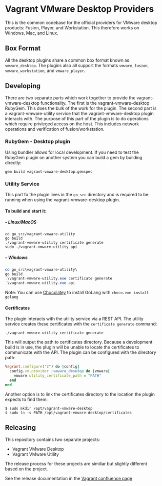 # Vagrant VMware Desktop Providers

This is the common codebase for the official providers for VMware
desktop products: Fusion, Player, and Workstation. This therefore works
on Windows, Mac, and Linux.

## Box Format

All the desktop plugins share a common box format known as `vmware_desktop`.
The plugins also all support the formats `vmware_fusion`, `vmware_workstation`,
and `vmware_player`.

## Developing

There are two separate parts which work together to provide the vagrant-vmware-desktop
functionality. The first is the vagrant-vmware-desktop RubyGem. This does the bulk of 
the work for the plugin. The second part is a vagrant-vmware-utility service that the
vagrant-vmware-desktop plugin interacts with. The purpose of this part of the plugin
is to do operations which require privleged access on the host. This includes network
operations and verification of fusion/workstation.

### RubyGem - Desktop plugin

Using bundler allows for local development. If you need to test the RubyGem plugin 
on another system you can build a gem by building directly:

```shell
gem build vagrant-vmware-desktop.gemspec
```

### Utility Service

This part fo the plugin lives in the `go_src` directory and is required to be
running when using the vagrant-vmware-desktop plugin.

#### To build and start it:
#####  - *Linux/MacOS*
```shell
cd go_src/vagrant-vmware-utility
go build
./vagrant-vmware-utility certificate generate
sudo ./vagrant-vmware-utility api
```

#####  - *Windows*
```powershell
cd go_src\vagrant-vmware-utility\
go build
.\vagrant-vmware-utility.exe certificate generate
.\vagrant-vmware-utility.exe api
```

Note: You can use [Chocolatey](https://github.com/chocolatey/choco) to install GoLang with ```choco.exe install golang```

#### Certificates

The plugin interacts with the utility service via a REST API. The utility service creates
these certificates with the `certificate generate` command:

```shell
./vagrant-vmware-utility certificate generate
```

This will output the path to certificates directory. Because a development build is in
use, the plugin will be unable to locate the certificates to communicate with the API.
The plugin can be configured with the directory path:

```ruby
Vagrant.configure("2") do |config|
  config.vm.provider :vmware_desktop do |vmware|
    vmware.utility_certificate_path = "PATH"
  end
end
```

Another option is to link the certificates directory to the location the plugin
expects to find them:

```shell
$ sudo mkdir /opt/vagrant-vmware-desktop
$ sudo ln -s PATH /opt/vagrant-vmware-desktop/certificates
```

## Releasing

This repository contains two separate projects:

* Vagrant VMware Desktop
* Vagrant VMware Utility

The release process for these projects are similiar but slightly different based on the
project.

See the release documentation in the [Vagrant confluence page](https://hashicorp.atlassian.net/wiki/spaces/vagrant/pages/1039532466/Vagrant+VMware)
